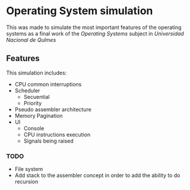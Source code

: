 # Operating System simulation

This was made to simulate the most important features of the operating systems as a final work of the _Operating Systems_ subject in *Universidad Nacional de Qulmes*

## Features

This simulation includes:
  * CPU common interruptions
  * Scheduler
    * Secuential
    * Priority
  * Pseudo assembler architecture
  * Memory Pagination
  * UI
    * Console
    * CPU instructions execution
    * Signals being raised
    
 ### TODO
  * File system
  * Add stack to the assembler concept in order to add the ability to do recursion
  
